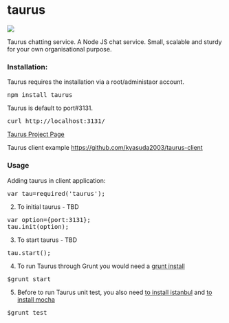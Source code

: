 taurus
=========

<a href="https://travis-ci.org/kyasuda2003/taurus"><img src="https://travis-ci.org/kyasuda2003/taurus.svg?branch=master"></a>

Taurus chatting service. A Node JS chat service. Small, scalable and sturdy for your own organisational purpose.

<h3>Installation:</h3>

Taurus requires the installation via a root/administaor account.
<pre>
npm install taurus
</pre>

Taurus is default to port#3131.

<pre>
curl http://localhost:3131/<file_name>
</pre>

<a href="http://kyasuda2003.github.io/taurus/">Taurus Project Page</a>

Taurus client example
<a href="https://github.com/kyasuda2003/taurus-client">
https://github.com/kyasuda2003/taurus-client
</a>

<h3>Usage</h3>
Adding taurus in client application:

<pre>
var tau=required('taurus');
</pre>


2. To initial taurus - TBD
<pre>
var option={port:3131};
tau.init(option);
</pre>

3. To start taurus - TBD
<pre>
tau.start();
</pre>

4. To run Taurus through Grunt you would need a <a href="http://gruntjs.com/getting-started">grunt install</a>

<pre>
$grunt start
</pre>

5. Before to run Taurus unit test, you also need <a href="https://www.npmjs.com/package/istanbul">to install istanbul</a> and <a href="http://mochajs.org/"> to install mocha</a>

<pre>
$grunt test
</pre>

